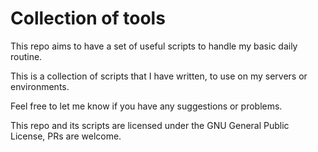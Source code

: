 # Collection of tools 

This repo aims to have a set of useful scripts to handle my basic daily routine.

This is a collection of scripts that I have written, to use on my servers or environments. 

Feel free to let me know if you have any suggestions or problems.

This repo and its scripts are licensed under the GNU General Public License, PRs are welcome.

